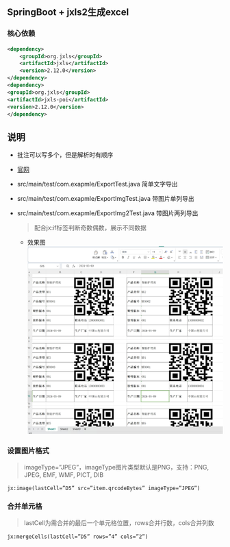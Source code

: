## SpringBoot + jxls2生成excel

### 核心依赖

```xml
<dependency>
    <groupId>org.jxls</groupId>
    <artifactId>jxls</artifactId>
    <version>2.12.0</version>
</dependency>
<dependency>
<groupId>org.jxls</groupId>
<artifactId>jxls-poi</artifactId>
<version>2.12.0</version>
</dependency>
```

## 说明

* 批注可以写多个，但是解析时有顺序
* [官网](https://jxls.sourceforge.net/reference/each_command.html)

* src/main/test/com.exapmle/ExportTest.java 简单文字导出
* src/main/test/com.exapmle/ExportImgTest.java 带图片单列导出
* src/main/test/com.exapmle/ExportImg2Test.java 带图片两列导出
  > 配合jx:if标签判断奇数偶数，展示不同数据
  *  效果图
  ![](./src/main/resources/static/img/multi.png)

### 设置图片格式

> imageType=”JPEG”，imageType图片类型默认是PNG，支持：PNG, JPEG, EMF, WMF, PICT, DIB

```shell
jx:image(lastCell=”D5” src=”item.qrcodeBytes” imageType=”JPEG”)
```

### 合并单元格

> lastCell为需合并的最后一个单元格位置，rows合并行数，cols合并列数

```shell
jx:mergeCells(lastCell=”D5” rows=”4” cols=”2”)
```